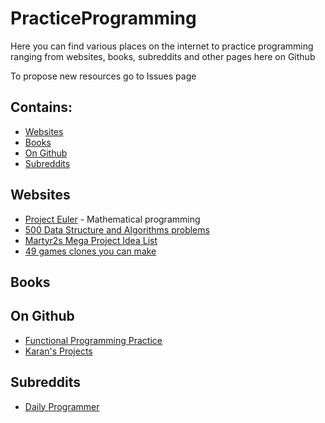 # PracticeProgramming

Here you can find various places on the internet to practice programming ranging from websites, books, subreddits and other pages here on Github

To propose new resources go to Issues page

## Contains:

- [Websites](https://github.com/peroz1/PracticeProgramming#websites)
- [Books](https://github.com/peroz1/PracticeProgramming#books)
- [On Github](https://github.com/peroz1/PracticeProgramming#ongithub)
- [Subreddits](https://github.com/peroz1/PracticeProgramming#subreddits)

## Websites
  - [Project Euler](https://projecteuler.net/) - Mathematical programming
  - [500 Data Structure and Algorithms problems](http://www.techiedelight.com/list-of-problems/)
  - [Martyr2s Mega Project Idea List](http://www.dreamincode.net/forums/topic/78802-martyr2s-mega-project-ideas-list/)
  - [49 games clones you can make](http://inventwithpython.com/blog/2012/02/20/i-need-practice-programming-49-ideas-for-game-clones-to-code/)
  
  
## Books
## On Github
  - [Functional Programming Practice](https://gist.github.com/oskarkv/3168ea3f8d7530ccd94c97c19aafe266)
  - [Karan's Projects](https://github.com/karan/Projects)
## Subreddits
  - [Daily Programmer](https://www.reddit.com/r/dailyprogrammer)
  
